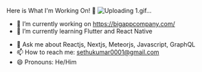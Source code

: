 Here is What I'm Working On! 👋
![Uploading 1.gif…]()


- 🔭 I’m currently working on https://bigappcompany.com/
- 🌱 I’m currently learning Flutter and React Native
<!-- - 🤔 I’m looking for help with ... -->
- 💬 Ask me about Reactjs, Nextjs, Meteorjs, Javascript, GraphQL
- 📫 How to reach me: sethukumar0001@gmail.com
- 😄 Pronouns: He/Him
